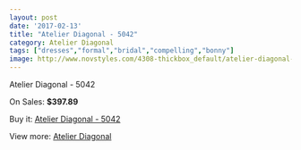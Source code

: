 ```yaml
---
layout: post
date: '2017-02-13'
title: "Atelier Diagonal - 5042"
category: Atelier Diagonal
tags: ["dresses","formal","bridal","compelling","bonny"]
image: http://www.novstyles.com/4308-thickbox_default/atelier-diagonal-5042.jpg
---
```

Atelier Diagonal - 5042

On Sales: **$397.89**
<a href="https://www.novstyles.com/en/atelier-diagonal/2778-atelier-diagonal-5042.html"><amp-img layout="responsive" width="600" height="600" src="//www.novstyles.com/4308-thickbox_default/atelier-diagonal-5042.jpg" alt="Atelier Diagonal - 5042 0" /></a>

Buy it: [Atelier Diagonal - 5042](https://www.novstyles.com/en/atelier-diagonal/2778-atelier-diagonal-5042.html "Atelier Diagonal - 5042")

View more: [Atelier Diagonal](https://www.novstyles.com/en/18-atelier-diagonal "Atelier Diagonal")